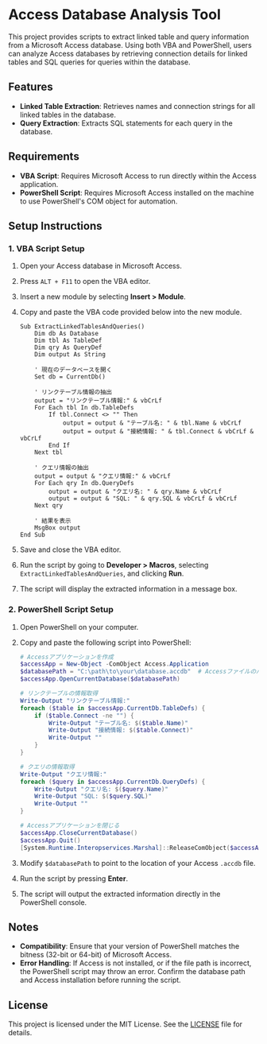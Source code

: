 # Access Database Analysis Tool

This project provides scripts to extract linked table and query information from a Microsoft Access database. Using both VBA and PowerShell, users can analyze Access databases by retrieving connection details for linked tables and SQL queries for queries within the database.

## Features

- **Linked Table Extraction**: Retrieves names and connection strings for all linked tables in the database.
- **Query Extraction**: Extracts SQL statements for each query in the database.

## Requirements

- **VBA Script**: Requires Microsoft Access to run directly within the Access application.
- **PowerShell Script**: Requires Microsoft Access installed on the machine to use PowerShell's COM object for automation.

## Setup Instructions

### 1. VBA Script Setup

1. Open your Access database in Microsoft Access.
2. Press `ALT + F11` to open the VBA editor.
3. Insert a new module by selecting **Insert > Module**.
4. Copy and paste the VBA code provided below into the new module.

   ```vba
   Sub ExtractLinkedTablesAndQueries()
       Dim db As Database
       Dim tbl As TableDef
       Dim qry As QueryDef
       Dim output As String
       
       ' 現在のデータベースを開く
       Set db = CurrentDb()
       
       ' リンクテーブル情報の抽出
       output = "リンクテーブル情報:" & vbCrLf
       For Each tbl In db.TableDefs
           If tbl.Connect <> "" Then
               output = output & "テーブル名: " & tbl.Name & vbCrLf
               output = output & "接続情報: " & tbl.Connect & vbCrLf & vbCrLf
           End If
       Next tbl
       
       ' クエリ情報の抽出
       output = output & "クエリ情報:" & vbCrLf
       For Each qry In db.QueryDefs
           output = output & "クエリ名: " & qry.Name & vbCrLf
           output = output & "SQL: " & qry.SQL & vbCrLf & vbCrLf
       Next qry
       
       ' 結果を表示
       MsgBox output
   End Sub
   ```

5. Save and close the VBA editor.
6. Run the script by going to **Developer > Macros**, selecting `ExtractLinkedTablesAndQueries`, and clicking **Run**.
7. The script will display the extracted information in a message box.

### 2. PowerShell Script Setup

1. Open PowerShell on your computer.
2. Copy and paste the following script into PowerShell:

   ```powershell
   # Accessアプリケーションを作成
   $accessApp = New-Object -ComObject Access.Application
   $databasePath = "C:\path\to\your\database.accdb"  # Accessファイルのパスを指定
   $accessApp.OpenCurrentDatabase($databasePath)
   
   # リンクテーブルの情報取得
   Write-Output "リンクテーブル情報:"
   foreach ($table in $accessApp.CurrentDb.TableDefs) {
       if ($table.Connect -ne "") {
           Write-Output "テーブル名: $($table.Name)"
           Write-Output "接続情報: $($table.Connect)"
           Write-Output ""
       }
   }
   
   # クエリの情報取得
   Write-Output "クエリ情報:"
   foreach ($query in $accessApp.CurrentDb.QueryDefs) {
       Write-Output "クエリ名: $($query.Name)"
       Write-Output "SQL: $($query.SQL)"
       Write-Output ""
   }
   
   # Accessアプリケーションを閉じる
   $accessApp.CloseCurrentDatabase()
   $accessApp.Quit()
   [System.Runtime.Interopservices.Marshal]::ReleaseComObject($accessApp) | Out-Null
   ```

3. Modify `$databasePath` to point to the location of your Access `.accdb` file.
4. Run the script by pressing **Enter**.
5. The script will output the extracted information directly in the PowerShell console.

## Notes

- **Compatibility**: Ensure that your version of PowerShell matches the bitness (32-bit or 64-bit) of Microsoft Access.
- **Error Handling**: If Access is not installed, or if the file path is incorrect, the PowerShell script may throw an error. Confirm the database path and Access installation before running the script.

## License

This project is licensed under the MIT License. See the [LICENSE](LICENSE) file for details.

